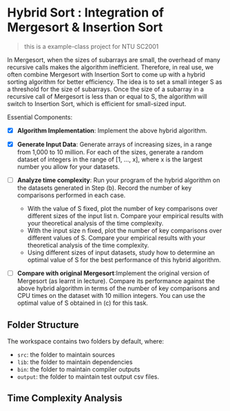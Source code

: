 # Hybrid Sort : Integration of Mergesort & Insertion Sort
> this is a example-class project for NTU SC2001

In Mergesort, when the sizes of subarrays are small, the overhead of many recursive
calls makes the algorithm inefficient. Therefore, in real use, we often combine
Mergesort with Insertion Sort to come up with a hybrid sorting algorithm for better
efficiency. The idea is to set a small integer S as a threshold for the size of subarrays.
Once the size of a subarray in a recursive call of Mergesort is less than or equal to S,
the algorithm will switch to Insertion Sort, which is efficient for small-sized input.

Essential Components:

- [x] **Algorithm Implementation**: Implement the above hybrid algorithm.
- [x] **Generate Input Data**: Generate arrays of increasing sizes, in a range from
1,000 to 10 million. For each of the sizes, generate a random dataset of integers
in the range of [1, …, x], where x is the largest number you allow for your
datasets.
- [ ] **Analyze time complexity**: 
   Run your program of the hybrid algorithm on the
datasets generated in Step (b). Record the number of key comparisons
performed in each case.
   * With the value of S fixed, plot the number of key comparisons over
different sizes of the input list n. Compare your empirical results with
your theoretical analysis of the time complexity.
   *  With the input size n fixed, plot the number of key comparisons over
different values of S. Compare your empirical results with your
theoretical analysis of the time complexity.
   *  Using different sizes of input datasets, study how to determine an
optimal value of S for the best performance of this hybrid algorithm.
- [ ] **Compare with original Mergesort**:Implement the original version of
Mergesort (as learnt in lecture). Compare its performance against the above
hybrid algorithm in terms of the number of key comparisons and CPU times on
the dataset with 10 million integers. You can use the optimal value of S obtained
in (c) for this task.



## Folder Structure

The workspace contains two folders by default, where:

- `src`: the folder to maintain sources
- `lib`: the folder to maintain dependencies
- `bin`: the folder to maintain compiler outputs
- `output`: the folder to maintain test output csv files.


## Time Complexity Analysis

